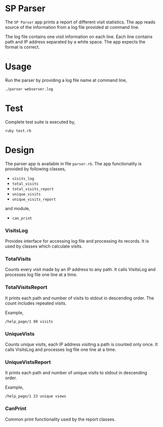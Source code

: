 # SP Parser

The `SP Parser` app prints a report of different visit statistics.  The app reads source of the information from a log file provided at command line.

The log file contains one visit information on each line.  Each line contains path and IP address separated by a white space.  The app expects the format is correct.


# Usage
Run the parser by providing a log file name at command line,
```
./parser webserver.log
```


# Test

Complete test suite is executed by,
```
ruby test.rb
```


# Design

The parser app is available in file `parser.rb`.  The app functionality is provided by following classes,

* `visits_log`
* `total_visits`
* `total_visits_report`
* `unique_visits`
* `unique_visits_report`

and module,

* `can_print`


### VisitsLog

Provides interface for accessing log file and processing its records.  It is used by classes which calculate visits.


### TotalVisits

Counts every visit made by an IP address to any path.  It calls VisitsLog and processes log file one line at a time.


### TotalVisitsReport

It prints each path and number of visits to stdout in descending order.  The count includes repeated visits.

Example,
```
/help_page/1 80 visits
```


### UniqueVists

Counts unique visits, each IP address visiting a path is counted only once.  It calls VisitsLog and processes log file one line at a time.


### UniqueVistsReport

It prints each path and number of unique visits to stdout in descending order.

Example,
```
/help_page/1 23 unique views
```


### CanPrint

Common print functionality used by the report classes.
